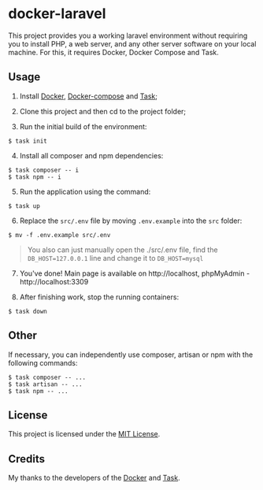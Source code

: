 # docker-laravel

This project provides you a working laravel environment without requiring you to install PHP, a web server, and any other server software on your local machine. For this, it requires Docker, Docker Compose and Task.

## Usage

1. Install [Docker](https://docs.docker.com/engine/installation/), [Docker-compose](https://docs.docker.com/compose/install/) and [Task](https://taskfile.dev/#/installation);

2. Clone this project and then cd to the project folder;

3. Run the initial build of the environment:
```
$ task init
```

4. Install all composer and npm dependencies:
```
$ task composer -- i
$ task npm -- i
```

5. Run the application using the command:
```
$ task up
```

6. Replace the `src/.env` file by moving `.env.example` into the `src` folder:
```
$ mv -f .env.example src/.env
```
> You also can just manually open the ./src/.env file, find the `DB_HOST=127.0.0.1` line and change it to `DB_HOST=mysql`

7. You've done! Main page is available on http://localhost, phpMyAdmin - http://localhost:3309

8. After finishing work, stop the running containers:
```
$ task down
```

## Other

If necessary, you can independently use composer, artisan or npm with the following commands:
```
$ task composer -- ...
$ task artisan -- ...
$ task npm -- ...
```

## License

This project is licensed under the [MIT License](LICENSE).

## Credits

My thanks to the developers of the [Docker](https://www.docker.com/company) and [Task](https://taskfile.dev/).
